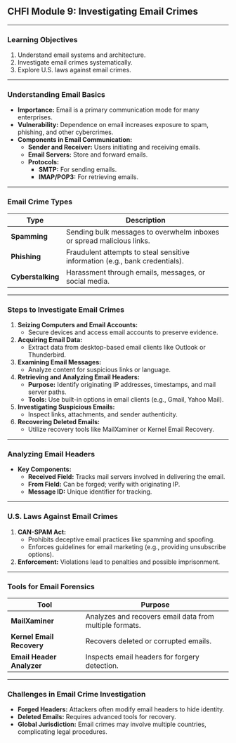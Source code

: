 ## **CHFI Module 9: Investigating Email Crimes**

---

### **Learning Objectives**
1. Understand email systems and architecture.
2. Investigate email crimes systematically.
3. Explore U.S. laws against email crimes.

---

### **Understanding Email Basics**
- **Importance:** Email is a primary communication mode for many enterprises.
- **Vulnerability:** Dependence on email increases exposure to spam, phishing, and other cybercrimes.
- **Components in Email Communication:**
  - **Sender and Receiver:** Users initiating and receiving emails.
  - **Email Servers:** Store and forward emails.
  - **Protocols:**
    - **SMTP:** For sending emails.
    - **IMAP/POP3:** For retrieving emails.

---

### **Email Crime Types**
| **Type**          | **Description**                                                                     |
|--------------------|-------------------------------------------------------------------------------------|
| **Spamming**       | Sending bulk messages to overwhelm inboxes or spread malicious links.              |
| **Phishing**       | Fraudulent attempts to steal sensitive information (e.g., bank credentials).        |
| **Cyberstalking**  | Harassment through emails, messages, or social media.                              |

---

### **Steps to Investigate Email Crimes**
1. **Seizing Computers and Email Accounts:**
   - Secure devices and access email accounts to preserve evidence.
2. **Acquiring Email Data:**
   - Extract data from desktop-based email clients like Outlook or Thunderbird.
3. **Examining Email Messages:**
   - Analyze content for suspicious links or language.
4. **Retrieving and Analyzing Email Headers:**
   - **Purpose:** Identify originating IP addresses, timestamps, and mail server paths.
   - **Tools:** Use built-in options in email clients (e.g., Gmail, Yahoo Mail).
5. **Investigating Suspicious Emails:**
   - Inspect links, attachments, and sender authenticity.
6. **Recovering Deleted Emails:**
   - Utilize recovery tools like MailXaminer or Kernel Email Recovery.

---

### **Analyzing Email Headers**
- **Key Components:**
  - **Received Field:** Tracks mail servers involved in delivering the email.
  - **From Field:** Can be forged; verify with originating IP.
  - **Message ID:** Unique identifier for tracking.

---

### **U.S. Laws Against Email Crimes**
1. **CAN-SPAM Act:**
   - Prohibits deceptive email practices like spamming and spoofing.
   - Enforces guidelines for email marketing (e.g., providing unsubscribe options).
2. **Enforcement:** Violations lead to penalties and possible imprisonment.

---

### **Tools for Email Forensics**
| **Tool**           | **Purpose**                                         |
|---------------------|-----------------------------------------------------|
| **MailXaminer**     | Analyzes and recovers email data from multiple formats. |
| **Kernel Email Recovery** | Recovers deleted or corrupted emails.             |
| **Email Header Analyzer** | Inspects email headers for forgery detection.     |

---

### **Challenges in Email Crime Investigation**
- **Forged Headers:** Attackers often modify email headers to hide identity.
- **Deleted Emails:** Requires advanced tools for recovery.
- **Global Jurisdiction:** Email crimes may involve multiple countries, complicating legal procedures.
